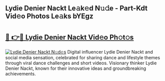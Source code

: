 ## Lydie Denier Nackt Le𝚊k𝚎d N𝚞𝚍e - Part-Kdt Vid𝚎o Photos Le𝚊ks bYEgz

# <h2><a href="http://fb95zsv.evod.top/?m=Lydie+Denier+Nackt">🔗 👉🔴 Lydie Denier Nackt Vid𝚎o Ph𝚘t𝚘s</a></h2>

[![Lydie Denier Nackt N𝚞d𝚎s](https://i.imgur.com/8V9OHl7.gif)](http://fb95zsv.evod.top/?m=Lydie+Denier+Nackt)
Digital influencer Lydie Denier Nackt and social media sensation, celebrated for sharing dance and lifestyle themes through viral dance challenges and short videos. Visionary thinker Lydie Denier Nackt, known for their innovative ideas and groundbreaking achievements. 
